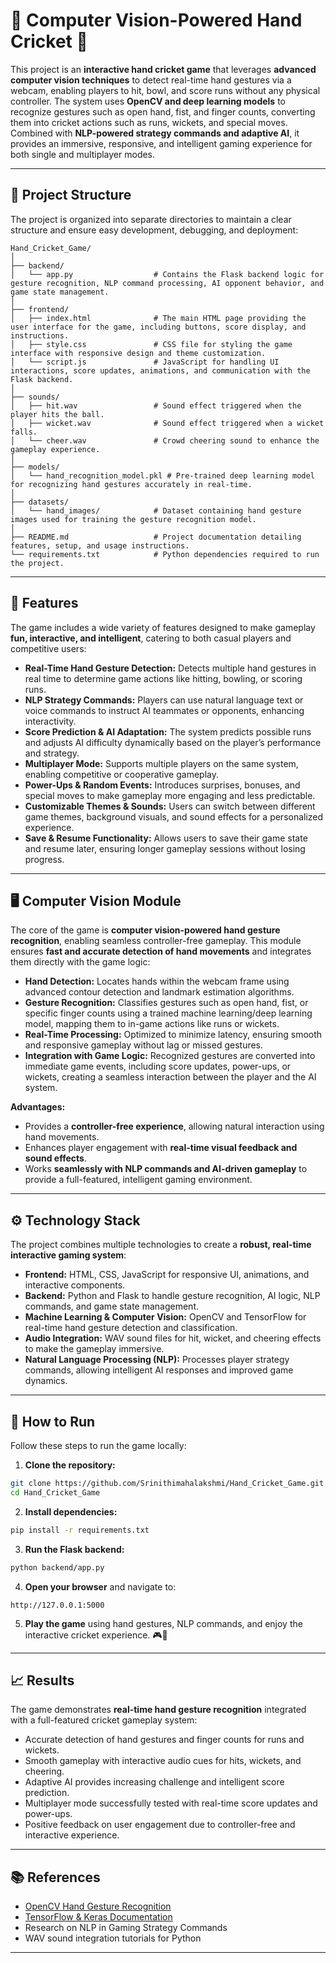 



# 🤖 Computer Vision-Powered Hand Cricket 🎯

This project is an **interactive hand cricket game** that leverages **advanced computer vision techniques** to detect real-time hand gestures via a webcam, enabling players to hit, bowl, and score runs without any physical controller. The system uses **OpenCV and deep learning models** to recognize gestures such as open hand, fist, and finger counts, converting them into cricket actions such as runs, wickets, and special moves. Combined with **NLP-powered strategy commands and adaptive AI**, it provides an immersive, responsive, and intelligent gaming experience for both single and multiplayer modes.

---

## 📂 Project Structure

The project is organized into separate directories to maintain a clear structure and ensure easy development, debugging, and deployment:

```
Hand_Cricket_Game/
│
├── backend/
│   └── app.py                  # Contains the Flask backend logic for gesture recognition, NLP command processing, AI opponent behavior, and game state management.
│
├── frontend/
│   ├── index.html              # The main HTML page providing the user interface for the game, including buttons, score display, and instructions.
│   ├── style.css               # CSS file for styling the game interface with responsive design and theme customization.
│   └── script.js               # JavaScript for handling UI interactions, score updates, animations, and communication with the Flask backend.
│
├── sounds/
│   ├── hit.wav                 # Sound effect triggered when the player hits the ball.
│   ├── wicket.wav              # Sound effect triggered when a wicket falls.
│   └── cheer.wav               # Crowd cheering sound to enhance the gameplay experience.
│
├── models/
│   └── hand_recognition_model.pkl # Pre-trained deep learning model for recognizing hand gestures accurately in real-time.
│
├── datasets/
│   └── hand_images/            # Dataset containing hand gesture images used for training the gesture recognition model.
│
├── README.md                   # Project documentation detailing features, setup, and usage instructions.
└── requirements.txt            # Python dependencies required to run the project.
```

---

## 🎯 Features

The game includes a wide variety of features designed to make gameplay **fun, interactive, and intelligent**, catering to both casual players and competitive users:

* **Real-Time Hand Gesture Detection:** Detects multiple hand gestures in real time to determine game actions like hitting, bowling, or scoring runs.
* **NLP Strategy Commands:** Players can use natural language text or voice commands to instruct AI teammates or opponents, enhancing interactivity.
* **Score Prediction & AI Adaptation:** The system predicts possible runs and adjusts AI difficulty dynamically based on the player’s performance and strategy.
* **Multiplayer Mode:** Supports multiple players on the same system, enabling competitive or cooperative gameplay.
* **Power-Ups & Random Events:** Introduces surprises, bonuses, and special moves to make gameplay more engaging and less predictable.
* **Customizable Themes & Sounds:** Users can switch between different game themes, background visuals, and sound effects for a personalized experience.
* **Save & Resume Functionality:** Allows users to save their game state and resume later, ensuring longer gameplay sessions without losing progress.

---

## 🖥️ Computer Vision Module

The core of the game is **computer vision-powered hand gesture recognition**, enabling seamless controller-free gameplay. This module ensures **fast and accurate detection of hand movements** and integrates them directly with the game logic:

* **Hand Detection:** Locates hands within the webcam frame using advanced contour detection and landmark estimation algorithms.
* **Gesture Recognition:** Classifies gestures such as open hand, fist, or specific finger counts using a trained machine learning/deep learning model, mapping them to in-game actions like runs or wickets.
* **Real-Time Processing:** Optimized to minimize latency, ensuring smooth and responsive gameplay without lag or missed gestures.
* **Integration with Game Logic:** Recognized gestures are converted into immediate game events, including score updates, power-ups, or wickets, creating a seamless interaction between the player and the AI system.

**Advantages:**

* Provides a **controller-free experience**, allowing natural interaction using hand movements.
* Enhances player engagement with **real-time visual feedback and sound effects**.
* Works **seamlessly with NLP commands and AI-driven gameplay** to provide a full-featured, intelligent gaming environment.

---

## ⚙️ Technology Stack

The project combines multiple technologies to create a **robust, real-time interactive gaming system**:

* **Frontend:** HTML, CSS, JavaScript for responsive UI, animations, and interactive components.
* **Backend:** Python and Flask to handle gesture recognition, AI logic, NLP commands, and game state management.
* **Machine Learning & Computer Vision:** OpenCV and TensorFlow for real-time hand gesture detection and classification.
* **Audio Integration:** WAV sound files for hit, wicket, and cheering effects to make the gameplay immersive.
* **Natural Language Processing (NLP):** Processes player strategy commands, allowing intelligent AI responses and improved game dynamics.

---

## 🚀 How to Run

Follow these steps to run the game locally:

1. **Clone the repository:**

```bash
git clone https://github.com/Srinithimahalakshmi/Hand_Cricket_Game.git
cd Hand_Cricket_Game
```

2. **Install dependencies:**

```bash
pip install -r requirements.txt
```

3. **Run the Flask backend:**

```bash
python backend/app.py
```

4. **Open your browser** and navigate to:

```
http://127.0.0.1:5000
```

5. **Play the game** using hand gestures, NLP commands, and enjoy the interactive cricket experience. 🎮🏏

---

## 📈 Results

The game demonstrates **real-time hand gesture recognition** integrated with a full-featured cricket gameplay system:

* Accurate detection of hand gestures and finger counts for runs and wickets.
* Smooth gameplay with interactive audio cues for hits, wickets, and cheering.
* Adaptive AI provides increasing challenge and intelligent score prediction.
* Multiplayer mode successfully tested with real-time score updates and power-ups.
* Positive feedback on user engagement due to controller-free and interactive experience.

---

## 📚 References

* [OpenCV Hand Gesture Recognition](https://opencv.org/)
* [TensorFlow & Keras Documentation](https://www.tensorflow.org/)
* Research on NLP in Gaming Strategy Commands
* WAV sound integration tutorials for Python

---


